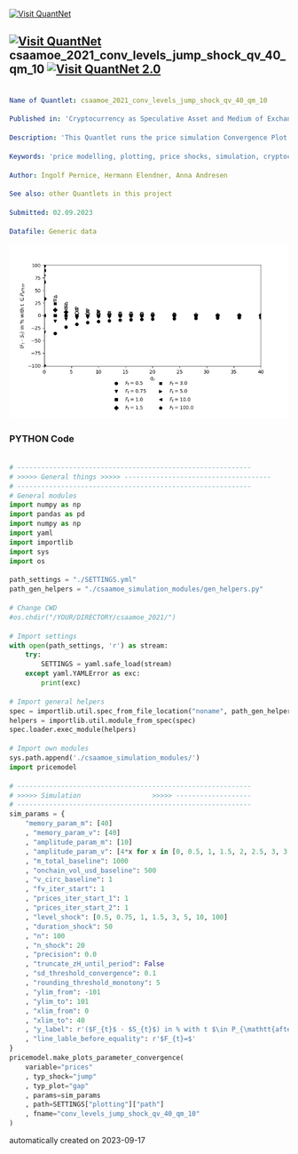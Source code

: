 [<img src="https://github.com/QuantLet/Styleguide-and-FAQ/blob/master/pictures/banner.png" width="1100" alt="Visit QuantNet">](http://quantlet.de/)

## [<img src="https://github.com/QuantLet/Styleguide-and-FAQ/blob/master/pictures/qloqo.png" alt="Visit QuantNet">](http://quantlet.de/) **csaamoe_2021_conv_levels_jump_shock_qv_40_qm_10** [<img src="https://github.com/QuantLet/Styleguide-and-FAQ/blob/master/pictures/QN2.png" width="60" alt="Visit QuantNet 2.0">](http://quantlet.de/)

```yaml

Name of Quantlet: csaamoe_2021_conv_levels_jump_shock_qv_40_qm_10

Published in: 'Cryptocurrency as Speculative Asset and Medium of Exchange (Pernice et al., 2021)'

Description: 'This Quantlet runs the price simulation Convergence Plot described in the paper with certain parameters (see SETTINGS.yml). Simulations are triggered with respect to shocks in the fundamental value. Additional simulations show the influence of the models parameters. To run this script, please clone the public repository from https://github.com/trudi-group/csaamoe_simulation_modules into the directory of this Quantlet.'

Keywords: 'price modelling, plotting, price shocks, simulation, cryptocurrency'

Author: Ingolf Pernice, Hermann Elendner, Anna Andresen

See also: other Quantlets in this project

Submitted: 02.09.2023

Datafile: Generic data

```

![Picture1](conv_levels_jump_shock_qv_40_qm_10.png)

### PYTHON Code
```python

# -----------------------------------------------------------
# >>>>> General things >>>>> -------------------------------------
# -----------------------------------------------------------
# General modules
import numpy as np
import pandas as pd
import numpy as np
import yaml
import importlib
import sys
import os

path_settings = "./SETTINGS.yml"
path_gen_helpers = "./csaamoe_simulation_modules/gen_helpers.py"

# Change CWD
#os.chdir("/YOUR/DIRECTORY/csaamoe_2021/")

# Import settings
with open(path_settings, 'r') as stream:
    try:
        SETTINGS = yaml.safe_load(stream)
    except yaml.YAMLError as exc:
        print(exc)

# Import general helpers
spec = importlib.util.spec_from_file_location("noname", path_gen_helpers)
helpers = importlib.util.module_from_spec(spec)
spec.loader.exec_module(helpers)

# Import own modules
sys.path.append('./csaamoe_simulation_modules/')
import pricemodel

# -----------------------------------------------------------
# >>>>> Simulation                  >>>>> -------------------
# -----------------------------------------------------------
sim_params = {
    "memory_param_m": [40]
    , "memory_param_v": [40]
    , "amplitude_param_m": [10]
    , "amplitude_param_v": [4*x for x in [0, 0.5, 1, 1.5, 2, 2.5, 3, 3.5, 4, 4.5, 5, 6, 7, 8, 9, 10]]
    , "m_total_baseline": 1000
    , "onchain_vol_usd_baseline": 500
    , "v_circ_baseline": 1
    , "fv_iter_start": 1
    , "prices_iter_start_1": 1
    , "prices_iter_start_2": 1
    , "level_shock": [0.5, 0.75, 1, 1.5, 3, 5, 10, 100]
    , "duration_shock": 50
    , "n": 100
    , "n_shock": 20
    , "precision": 0.0
    , "truncate_zH_until_period": False
    , "sd_threshold_convergence": 0.1
    , "rounding_threshold_monotony": 5
    , "ylim_from": -101
    , "ylim_to": 101
    , "xlim_from": 0
    , "xlim_to": 40
    , "y_label": r'($F_{t}$ - $S_{t}$) in % with t $\in P_{\mathtt{after}}$'
    , "line_lable_before_equality": r'$F_{t}=$'
}
pricemodel.make_plots_parameter_convergence(
    variable="prices"
    , typ_shock="jump"
    , typ_plot="gap"
    , params=sim_params
    , path=SETTINGS["plotting"]["path"]
    , fname="conv_levels_jump_shock_qv_40_qm_10"
)


```

automatically created on 2023-09-17